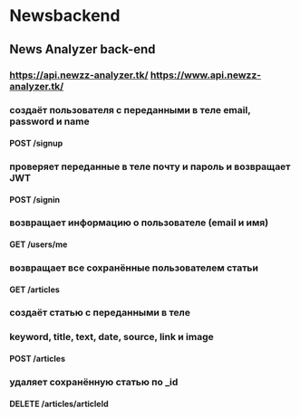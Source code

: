# Newsbackend
## News Analyzer back-end
### https://api.newzz-analyzer.tk/ https://www.api.newzz-analyzer.tk/

### создаёт пользователя с переданными в теле email, password и name
#### POST /signup

### проверяет переданные в теле почту и пароль и возвращает JWT
#### POST /signin

### возвращает информацию о пользователе (email и имя)
#### GET /users/me

### возвращает все сохранённые пользователем статьи
#### GET /articles

### создаёт статью с переданными в теле
### keyword, title, text, date, source, link и image
#### POST /articles

### удаляет сохранённую статью  по _id
#### DELETE /articles/articleId
